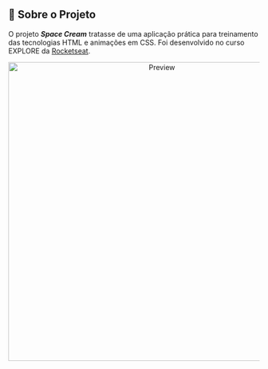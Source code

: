 ## :bookmark_tabs: Sobre o Projeto

O projeto ***Space Cream*** tratasse de uma aplicação prática para treinamento das tecnologias HTML e animações em CSS. Foi desenvolvido no curso EXPLORE da [Rocketseat](https://rocketseat.com.br/).

<div align="center">

<img src="./img/Space Cream.gif" width="600px" alt="Preview" />

</div>
